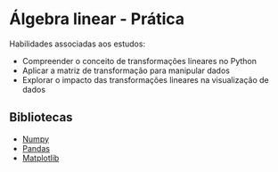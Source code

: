 # Álgebra linear -  Prática

Habilidades associadas aos estudos: 
- Compreender o conceito de transformações lineares no Python
- Aplicar a matriz de transformação para manipular dados
- Explorar o impacto das transformações lineares na visualização de dados

## Bibliotecas
- [Numpy](https://numpy.org/)
- [Pandas](https://pandas.pydata.org/)
- [Matplotlib](https://matplotlib.org/)

